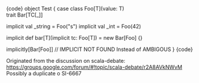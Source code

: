{code}
object Test {
  case class Foo[T](value: T)                                                          
  trait Bar[TC[_]]                                                                     
                                                                                     
  implicit val _string = Foo("s")
  implicit val _int = Foo(42)                                                                                                               
                                                                                     
  implicit def bar[T](implicit tc: Foo[T]) = new Bar[Foo] {} 
                                                                                     
  implicitly[Bar[Foo]]  // IMPLICIT NOT FOUND Instead of AMBIGOUS
}
{code}

Originated from the discussion on scala-debate: 
https://groups.google.com/forum/#!topic/scala-debate/r2A8AVkNWvM
Possibly a duplicate o SI-6667

